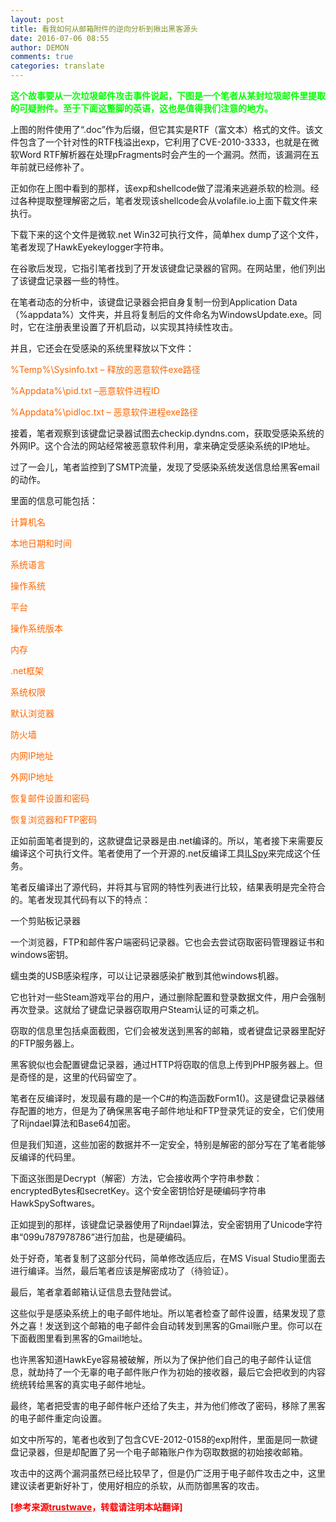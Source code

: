 ```yaml
---
layout: post
title: 看我如何从邮箱附件的逆向分析到揪出黑客源头
date: 2016-07-06 08:55
author: DEMON
comments: true
categories: translate
---
```

<strong><span style="color: #00ff00;">这个故事要从一次垃圾邮件攻击事件说起，下图是一个笔者从某封垃圾邮件里提取的可疑附件。至于下面这蹩脚的英语，这也是值得我们注意的地方。</span></strong>

上图的附件使用了“.doc”作为后缀，但它其实是RTF（富文本）格式的文件。该文件包含了一个针对性的RTF栈溢出exp，它利用了CVE-2010-3333，也就是在微软Word RTF解析器在处理pFragments时会产生的一个漏洞。然而，该漏洞在五年前就已经修补了。

正如你在上图中看到的那样，该exp和shellcode做了混淆来逃避杀软的检测。经过各种提取整理解密之后，笔者发现该shellcode会从volafile.io上面下载文件来执行。

下载下来的这个文件是微软.net Win32可执行文件，简单hex dump了这个文件，笔者发现了HawkEyekeylogger字符串。


在谷歌后发现，它指引笔者找到了开发该键盘记录器的官网。在网站里，他们列出了该键盘记录器一些的特性。


在笔者动态的分析中，该键盘记录器会把自身复制一份到Application Data（%appdata%）文件夹，并且将复制后的文件命名为WindowsUpdate.exe。同时，它在注册表里设置了开机启动，以实现其持续性攻击。

并且，它还会在受感染的系统里释放以下文件：

<span style="color: #ff6600;">%Temp%\Sysinfo.txt – 释放的恶意软件exe路径</span>

<span style="color: #ff6600;">%Appdata%\pid.txt –恶意软件进程ID</span>

<span style="color: #ff6600;">%Appdata%\pidloc.txt – 恶意软件进程exe路径</span>

接着，笔者观察到该键盘记录器试图去checkip.dyndns.com，获取受感染系统的外网IP。这个合法的网站经常被恶意软件利用，拿来确定受感染系统的IP地址。

过了一会儿，笔者监控到了SMTP流量，发现了受感染系统发送信息给黑客email的动作。


里面的信息可能包括：

<span style="color: #ff6600;">计算机名</span>

<span style="color: #ff6600;">本地日期和时间</span>

<span style="color: #ff6600;">系统语言</span>

<span style="color: #ff6600;">操作系统</span>

<span style="color: #ff6600;">平台</span>

<span style="color: #ff6600;">操作系统版本</span>

<span style="color: #ff6600;">内存</span>

<span style="color: #ff6600;">.net框架</span>

<span style="color: #ff6600;">系统权限</span>

<span style="color: #ff6600;">默认浏览器</span>

<span style="color: #ff6600;">防火墙</span>

<span style="color: #ff6600;">内网IP地址</span>

<span style="color: #ff6600;">外网IP地址</span>

<span style="color: #ff6600;">恢复邮件设置和密码</span>

<span style="color: #ff6600;">恢复浏览器和FTP密码</span>

正如前面笔者提到的，这款键盘记录器是由.net编译的。所以，笔者接下来需要反编译这个可执行文件。笔者使用了一个开源的.net反编译工具<a href="https://github.com/icsharpcode/ILSpy">ILSpy</a>来完成这个任务。


笔者反编译出了源代码，并将其与官网的特性列表进行比较，结果表明是完全符合的。笔者发现其代码有以下的特点：

一个剪贴板记录器

一个浏览器，FTP和邮件客户端密码记录器。它也会去尝试窃取密码管理器证书和windows密钥。


蠕虫类的USB感染程序，可以让记录器感染扩散到其他windows机器。


它也针对一些Steam游戏平台的用户，通过删除配置和登录数据文件，用户会强制再次登录。这就给了键盘记录器窃取用户Steam认证的可乘之机。


窃取的信息里包括桌面截图，它们会被发送到黑客的邮箱，或者键盘记录器里配好的FTP服务器上。


黑客貌似也会配置键盘记录器，通过HTTP将窃取的信息上传到PHP服务器上。但是奇怪的是，这里的代码留空了。


笔者在反编译时，发现最有趣的是一个C#的构造函数Form1()。这是键盘记录器储存配置的地方，但是为了确保黑客电子邮件地址和FTP登录凭证的安全，它们使用了Rijndael算法和Base64加密。


但是我们知道，这些加密的数据并不一定安全，特别是解密的部分写在了笔者能够反编译的代码里。


下面这张图是Decrypt（解密）方法，它会接收两个字符串参数：encryptedBytes和secretKey。这个安全密钥恰好是硬编码字符串HawkSpySoftwares。


正如提到的那样，该键盘记录器使用了Rijndael算法，安全密钥用了Unicode字符串“099u787978786”进行加盐，也是硬编码。


处于好奇，笔者复制了这部分代码，简单修改适应后，在MS Visual Studio里面去进行编译。当然，最后笔者应该是解密成功了（待验证）。

最后，笔者拿着邮箱认证信息去登陆尝试。


这些似乎是感染系统上的电子邮件地址。所以笔者检查了邮件设置，结果发现了意外之喜！发送到这个邮箱的电子邮件会自动转发到黑客的Gmail账户里。你可以在下面截图里看到黑客的Gmail地址。


也许黑客知道HawkEye容易被破解，所以为了保护他们自己的电子邮件认证信息，就劫持了一个无辜的电子邮件账户作为初始的接收器，最后它会把收到的内容统统转给黑客的真实电子邮件地址。

最终，笔者把受害的电子邮件帐户还给了失主，并为他们修改了密码，移除了黑客的电子邮件重定向设置。

如文中所写的，笔者也收到了包含CVE-2012-0158的exp附件，里面是同一款键盘记录器，但是却配置了另一个电子邮箱账户作为窃取数据的初始接收邮箱。

攻击中的这两个漏洞虽然已经比较早了，但是仍广泛用于电子邮件攻击之中，这里建议读者更新好补丁，使用好相应的杀软，从而防御黑客的攻击。

<span style="color: #ff0000;"><strong>[参考来源<a style="color: #ff0000;" href="https://www.trustwave.com/Resources/SpiderLabs-Blog/How-I-Cracked-a-Keylogger-and-Ended-Up-in-Someone-s-Inbox/" target="_blank">trustwave</a>，转载请注明本站翻译]</strong></span>
